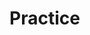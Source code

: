 # Practice
<!doctype html>
<body>
<head>
<title>
    Soul Society he youkuso
</title>
</head>
</body>
